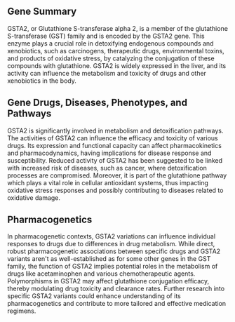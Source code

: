 ## Gene Summary
GSTA2, or Glutathione S-transferase alpha 2, is a member of the glutathione S-transferase (GST) family and is encoded by the GSTA2 gene. This enzyme plays a crucial role in detoxifying endogenous compounds and xenobiotics, such as carcinogens, therapeutic drugs, environmental toxins, and products of oxidative stress, by catalyzing the conjugation of these compounds with glutathione. GSTA2 is widely expressed in the liver, and its activity can influence the metabolism and toxicity of drugs and other xenobiotics in the body.

## Gene Drugs, Diseases, Phenotypes, and Pathways
GSTA2 is significantly involved in metabolism and detoxification pathways. The activities of GSTA2 can influence the efficacy and toxicity of various drugs. Its expression and functional capacity can affect pharmacokinetics and pharmacodynamics, having implications for disease response and susceptibility. Reduced activity of GSTA2 has been suggested to be linked with increased risk of diseases, such as cancer, where detoxification processes are compromised. Moreover, it is part of the glutathione pathway which plays a vital role in cellular antioxidant systems, thus impacting oxidative stress responses and possibly contributing to diseases related to oxidative damage.

## Pharmacogenetics
In pharmacogenetic contexts, GSTA2 variations can influence individual responses to drugs due to differences in drug metabolism. While direct, robust pharmacogenetic associations between specific drugs and GSTA2 variants aren't as well-established as for some other genes in the GST family, the function of GSTA2 implies potential roles in the metabolism of drugs like acetaminophen and various chemotherapeutic agents. Polymorphisms in GSTA2 may affect glutathione conjugation efficacy, thereby modulating drug toxicity and clearance rates. Further research into specific GSTA2 variants could enhance understanding of its pharmacogenetics and contribute to more tailored and effective medication regimens.